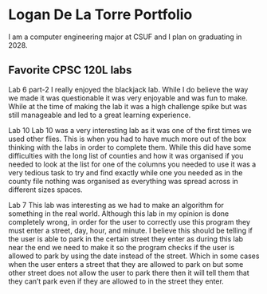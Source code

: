 # Logan De La Torre Portfolio

I am a computer engineering major at CSUF and I plan on graduating in 2028.

## Favorite CPSC 120L labs

Lab 6 part-2
I really enjoyed the blackjack lab. While I do believe the way we made it was questionable it was very enjoyable and was fun to make. While at the time of making the lab it was a high challenge spike but was still manageable and led to a great learning experience. 

Lab 10
Lab 10 was a very interesting lab as it was one of the first times we used other flies. This is when you had to have much more out of the box thinking with the labs in order to complete them. While this did have some difficulties with the long list of counties and how it was organised if you needed to look at the list for one of the columns you needed to use it was a very tedious task to try and find exactly while one you needed as in the county file nothing was organised as everything was spread across in different sizes spaces.

Lab 7 
This lab was interesting as we had to make an algorithm for something in the real world. Although this lab in my opinion is done completely wrong, in order for the user to correctly use this program they must enter a street, day, hour, and minute. I believe this should be telling if the user is able to park in the certain street they enter as during this lab near the end we need to make it so the program checks if the user is allowed to park by using the date instead of the street. Which in some cases when the user enters a street that they are allowed to park on but some other street does not allow the user to park there then it will tell them that they can’t park even if they are allowed to in the street they enter.
